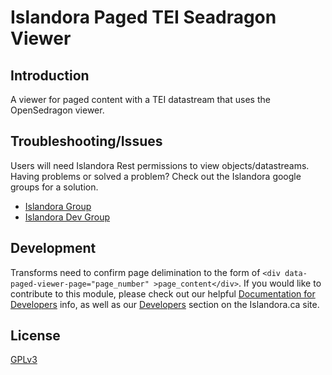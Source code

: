 # Islandora Paged TEI Seadragon Viewer

## Introduction

A viewer for paged content with a TEI datastream that uses the OpenSedragon viewer.

## Troubleshooting/Issues

Users will need Islandora Rest permissions to view objects/datastreams.
Having problems or solved a problem? Check out the Islandora google groups for a solution.

* [Islandora Group](https://groups.google.com/forum/?hl=en&fromgroups#!forum/islandora)
* [Islandora Dev Group](https://groups.google.com/forum/?hl=en&fromgroups#!forum/islandora-dev)

## Development

Transforms need to confirm page delimination to the form of `<div data-paged-viewer-page="page_number" >page_content</div>`.
If you would like to contribute to this module, please check out our helpful [Documentation for Developers](https://github.com/Islandora/islandora/wiki#wiki-documentation-for-developers) info, as well as our [Developers](http://islandora.ca/developers) section on the Islandora.ca site.

## License

[GPLv3](http://www.gnu.org/licenses/gpl-3.0.txt)
